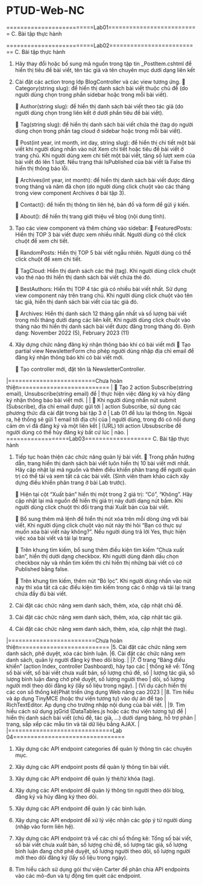 # PTUD-Web-NC

=========================Lab01==========================
C. Bài tập thực hành

=========================Lab02==========================
C. Bài tập thực hành

1. Hãy thay đổi hoặc bổ sung mã nguồn trong tập tin _PostItem.cshtml để hiển
thị tiêu đề bài viết, tên tác giả và tên chuyên mục dưới dạng liên kết

2. Cài đặt các action trong lớp BlogController và các view tương ứng.
 	 Category(string slug): để hiển thị danh sách bài viết thuộc chủ đề (do
	người dùng chọn trong phần sidebar hoặc trong mỗi bài viết).

	 Author(string slug): để hiển thị danh sách bài viết theo tác giả (do người
	dùng chọn trong liên kết ở dưới phần tiêu đề bài viết).

	 Tag(string slug): để hiển thị danh sách bài viết chứa thẻ (tag do người
	dùng chọn trong phần tag cloud ở sidebar hoặc trong mỗi bài viết).

	 Post(int year, int month, int day, string slug): để hiển thị chi tiết một bài
	viết khi người dùng nhấn vào nút Xem chi tiết hoặc tiêu đề bài viết ở trang
	chủ. Khi người dùng xem chi tiết một bài viết, tăng số lượt xem của bài viết
	đó lên 1 lượt. Nếu trạng thái IsPublished của bài viết là False thì hiển thị
	thông báo lỗi.

	 Archives(int year, int month): để hiển thị danh sách bài viết được đăng
	trong tháng và năm đã chọn (do người dùng click chuột vào các tháng
	trong view component Archives ở bài tập 3).

	 Contact(): để hiển thị thông tin liên hệ, bản đồ và form để gửi ý kiến.

	 About(): để hiển thị trang giới thiệu về blog (nội dung tĩnh).


3. Tạo các view component và thêm chúng vào sidebar:
	 FeaturedPosts: Hiển thị TOP 3 bài viết được xem nhiều nhất. Người dùng
	có thể click chuột để xem chi tiết.

	 RandomPosts: Hiển thị TOP 5 bài viết ngẫu nhiên. Người dùng có thể click
	chuột để xem chi tiết.

	 TagCloud: Hiển thị danh sách các thẻ (tag). Khi người dùng click chuột vào
	thẻ nào thì hiển thị danh sách bài viết chứa thẻ đó.


	 BestAuthors: Hiển thị TOP 4 tác giả có nhiều bài viết nhất. Sử dụng view
	component này trên trang chủ. Khi người dùng click chuột vào tên tác giả,
	hiển thị danh sách bài viết của tác giả đó.

	 Archives: Hiển thị danh sách 12 tháng gần nhất và số lượng bài viết trong
	mỗi tháng dưới dạng các liên kết. Khi người dùng click chuột vào tháng nào
	thì hiển thị danh sách bài viết được đăng trong tháng đó. Định dạng:
	November 2022 (5), February 2023 (11)

4. Xây dựng chức năng đăng ký nhận thông báo khi có bài viết mới
	 Tạo partial view NewsletterForm cho phép người dùng nhập địa chỉ email
	để đăng ký nhận thông báo khi có bài viết mới.

	 Tạo controller mới, đặt tên là NewsletterController.

|=========================Chưa hoàn thiện==========================
|	 Tạo 2 action Subscribe(string email), Unsubscribe(string email) để
|	thực hiện việc đăng ký và hủy đăng ký nhận thông báo bài viết mới.
|
|	 Khi người dùng nhấn nút submit (Subscribe), địa chỉ email được gửi tới
|	action Subscribe, sử dụng các phương thức đã cài đặt trong bài tập 3 ở
|	Lab 01 để lưu lại thông tin. Ngoài ra, hệ thống sẽ gửi 1 email tới địa chỉ của
|	người dùng, trong đó có nội dung cảm ơn vì đã đăng ký và một liên kết
|	(URL) tới action Ubsubscribe để người dùng có thể hủy đăng ký bất cứ lúc
|	nào.
|
==================Lab03===================
C. Bài tập thực hành
1. Tiếp tục hoàn thiện các chức năng quản lý bài viết.
	 Trong phần hướng dẫn, trang hiển thị danh sách bài viết luôn hiển thị 10
	bài viết mới nhất. Hãy cập nhật lại mã nguồn và thêm điều khiển phân
	trang để người quản trị có thể tải và xem tất cả các bài viết. (Sinh viên
	tham khảo cách xây dựng điều khiển phân trang ở bài Lab trước).

	 Hiện tại cột “Xuất bản” hiển thị một trong 2 giá trị: “Có”, “Không”. Hãy cập
	nhật lại mã nguồn để hiển thị giá trị này dưới dạng nút bấm. Khi người
	dùng click chuột thì đổi trạng thái Xuất bản của bài viết.

	 Bổ sung thêm mã lệnh để hiển thị nút xóa trên mỗi dòng ứng với bài viết.
	Khi người dùng click chuột vào nút này thì hỏi “Bạn có thực sự muốn xóa
	bài viết này không?”. Nếu người dùng trả lời Yes, thực hiện việc xóa bài viết
	và tải lại trang.

	 Trên khung tìm kiếm, bổ sung thêm điều kiện tìm kiếm “Chưa xuất bản”,
	hiển thị dưới dạng checkbox. Khi người dùng đánh dấu chọn checkbox này
	và nhấn tìm kiếm thì chỉ hiển thị những bài viết có cờ Published bằng false.

	 Trên khung tìm kiếm, thêm nút “Bỏ lọc”. Khi người dùng nhấn vào nút này
	thì xóa tất cả các điều kiện tìm kiếm trong các ô nhập và tải lại trang chứa
	đầy đủ bài viết.

2. Cài đặt các chức năng xem danh sách, thêm, xóa, cập nhật chủ đề.
3. Cài đặt các chức năng xem danh sách, thêm, xóa, cập nhật tác giả.
4. Cài đặt các chức năng xem danh sách, thêm, xóa, cập nhật thẻ (tag).

|=========================Chưa hoàn thiện==========================
|5. Cài đặt các chức năng xem danh sách, phê duyệt, xóa các bình luận.
|6. Cài đặt các chức năng xem danh sách, quản lý người đăng ký theo dõi blog.
|
|7. Ở trang “Bảng điều khiển” (action Index, controller Dashboard), hãy tạo các
|	thống kê về: Tổng số bài viết, số bài viết chưa xuất bản, số lượng chủ đề, số
|	lượng tác giả, số lượng bình luận đang chờ phê duyệt, số lượng người theo
|	dõi, số lượng người mới theo dõi đăng ký (lấy số liệu trong ngày).
|	(Ví dụ cách hiển thị các con số thống kê)Phát triển ứng dụng Web nâng cao 2023
|
|8. Tìm hiểu và áp dụng TinyMCE (hoặc thư viện tương tự) vào dự án để tạo
|	RichTextEditor. Áp dụng cho trường nhập nội dung của bài viết.
|
|9. Tìm hiểu cách sử dụng jqGrid (DataTables.js hoặc các thư viện tương tự) để
|	hiển thị danh sách bài viết (chủ đề, tác giả, …) dưới dạng bảng, hỗ trợ phân
|	trang, sắp xếp các mẫu tin và tải dữ liệu bằng AJAX.
|
|==============================Lab 04================================

1. Xây dựng các API endpoint categories để quản lý thông tin các chuyên mục.

2. Xây dựng các API endpoint posts để quản lý thông tin bài viết.

3. Xây dựng các API endpoint để quản lý thẻ/từ khóa (tag).

4. Xây dựng các API endpoint để quản lý thông tin người theo dõi blog, đăng ký
và hủy đăng ký theo dõi.

5. Xây dựng các API endpoint để quản lý các bình luận.

6. Xây dựng các API endpoint để xử lý việc nhận các góp ý từ người dùng (nhập
vào form liên hệ).

7. Xây dựng các API endpoint trả về các chỉ số thống kê: Tổng số bài viết, số bài
viết chưa xuất bản, số lượng chủ đề, số lượng tác giả, số lượng bình luận đang
chờ phê duyệt, số lượng người theo dõi, số lượng người mới theo dõi đăng ký
(lấy số liệu trong ngày).

8. Tìm hiểu cách sử dụng gói thư viện Carter để phân chia API endpoints vào các
mô-đun và tự động tìm quét các endpoint.

